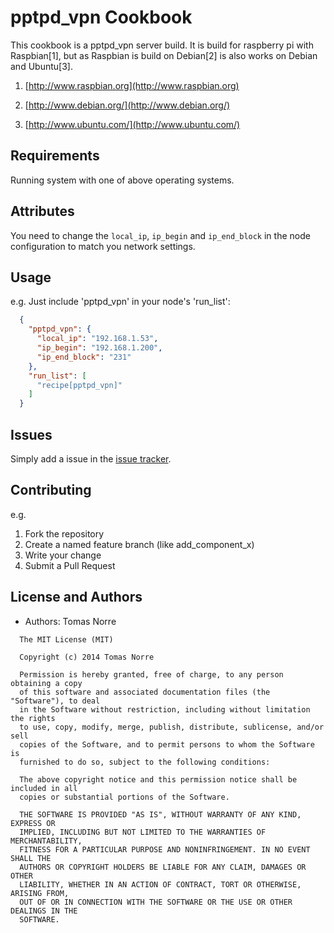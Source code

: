 pptpd_vpn Cookbook
==================
This cookbook is a pptpd_vpn server build. It is build for raspberry pi with Raspbian[1], but as Raspbian is build on Debian[2] is
also works on Debian and Ubuntu[3].

1. [http://www.raspbian.org](http://www.raspbian.org)

2. [http://www.debian.org/](http://www.debian.org/)

3. [http://www.ubuntu.com/](http://www.ubuntu.com/)

Requirements
------------

Running system with one of above operating systems.

Attributes
----------

You need to change the `local_ip`, `ip_begin` and `ip_end_block` in the node configuration to match you network settings.

Usage
-----

e.g.
Just include 'pptpd_vpn' in your node's 'run_list':

```json
  {
    "pptpd_vpn": {
      "local_ip": "192.168.1.53",
      "ip_begin": "192.168.1.200",
      "ip_end_block": "231"
    },
    "run_list": [
      "recipe[pptpd_vpn]"
    ]
  }
```

Issues
------

Simply add a issue in the [issue tracker](https://bitbucket.org/tomasnorre/chef_pptpd_vpn/issues).

Contributing
------------
e.g.

1. Fork the repository
2. Create a named feature branch (like add_component_x)
3. Write your change
4. Submit a Pull Request


License and Authors
-------------------
- Authors: Tomas Norre



```text
  The MIT License (MIT)

  Copyright (c) 2014 Tomas Norre

  Permission is hereby granted, free of charge, to any person obtaining a copy
  of this software and associated documentation files (the "Software"), to deal
  in the Software without restriction, including without limitation the rights
  to use, copy, modify, merge, publish, distribute, sublicense, and/or sell
  copies of the Software, and to permit persons to whom the Software is
  furnished to do so, subject to the following conditions:

  The above copyright notice and this permission notice shall be included in all
  copies or substantial portions of the Software.

  THE SOFTWARE IS PROVIDED "AS IS", WITHOUT WARRANTY OF ANY KIND, EXPRESS OR
  IMPLIED, INCLUDING BUT NOT LIMITED TO THE WARRANTIES OF MERCHANTABILITY,
  FITNESS FOR A PARTICULAR PURPOSE AND NONINFRINGEMENT. IN NO EVENT SHALL THE
  AUTHORS OR COPYRIGHT HOLDERS BE LIABLE FOR ANY CLAIM, DAMAGES OR OTHER
  LIABILITY, WHETHER IN AN ACTION OF CONTRACT, TORT OR OTHERWISE, ARISING FROM,
  OUT OF OR IN CONNECTION WITH THE SOFTWARE OR THE USE OR OTHER DEALINGS IN THE
  SOFTWARE.
```
